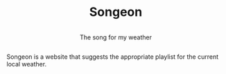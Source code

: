 <div style="display: flex; flex-direction: column; align-items: center">

# Songeon
    
The song for my weather

</div>

Songeon is a website that suggests the appropriate playlist for the current local weather.
